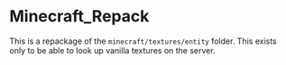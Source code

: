 # Minecraft_Repack
This is a repackage of the `minecraft/textures/entity` folder. This exists only to be able to look up vanilla textures on the server.
